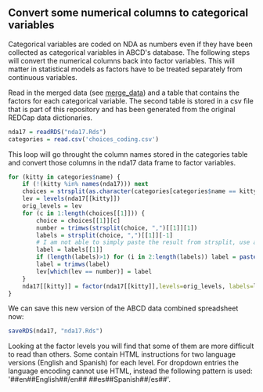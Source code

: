 ## Convert some numerical columns to categorical variables

Categorical variables are coded on NDA as numbers even if they have been collected as categorical variables in ABCD's database. The following steps will convert the numerical columns back into factor variables. This will matter in statistical models as factors have to be treated separately from continuous variables.

Read in the merged data (see [merge_data](notebooks/general/merge_data.md)) and a table that contains the factors for each categorical variable. The second table is stored in a csv file that is part of this repository and has been generated from the original REDCap data dictionaries.

```r
nda17 = readRDS("nda17.Rds")
categories = read.csv('choices_coding.csv')
```

This loop will go throught the column names stored in the categories table and convert those columns in the nda17 data frame to factor variables.

```r
for (kitty in categories$name) {
    if (!(kitty %in% names(nda17))) next
    choices = strsplit(as.character(categories[categories$name == kitty,]$choices), "|",fixed=TRUE)
    lev = levels(nda17[[kitty]])
    orig_levels = lev
    for (c in 1:length(choices[[1]])) {
        choice = choices[[1]][c]
        number = trimws(strsplit(choice, ",")[[1]][1])
        labels = strsplit(choice, ",")[[1]][-1]
        # I am not able to simply paste the result from strsplit, use a loop instead
        label = labels[[1]]
        if (length(labels)>1) for (i in 2:length(labels)) label = paste(label, labels[[i]], sep=",")
        label = trimws(label)
        lev[which(lev == number)] = label
    }
    nda17[[kitty]] = factor(nda17[[kitty]],levels=orig_levels, labels=lev)
}
```

We can save this new version of the ABCD data combined spreadsheet now:
```r
saveRDS(nda17, "nda17.Rds")
```

Looking at the factor levels you will find that some of them are more difficult to read than others. Some contain HTML instructions for two language versions (English and Spanish) for each level. For dropdown entries the language encoding cannot use HTML, instead the following pattern is used: '##en##English##/en## ##es##Spanish##/es##'.
